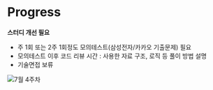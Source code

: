 # Progress


**스터디 개선 필요**
- 주 1회 또는 2주 1회정도 모의테스트(삼성전자/카카오 기출문제) 필요
- 모의테스트 이후 코드 리뷰 시간
  : 사용한 자료 구조, 로직 등 풀이 방법 설명
- 기술면접 보류

![7월 4주차](https://user-images.githubusercontent.com/80408986/127518121-4cf3d73b-7715-464d-96a4-2ffb1ba61b25.png)
